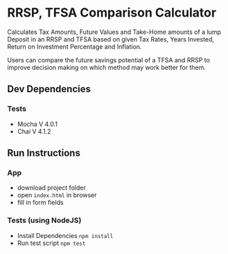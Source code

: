 # RRSP, TFSA Comparison Calculator

Calculates Tax Amounts, Future Values and Take-Home amounts of a lump Deposit in an RRSP and TFSA based on given Tax Rates, Years Invested, Return on Investment Percentage and Inflation. 

Users can compare the future savings potential of a TFSA and RRSP to improve decision making on which method may work better for them. 

## Dev Dependencies

### Tests
  * Mocha V 4.0.1
  * Chai V 4.1.2

## Run Instructions

### App

* download project folder
* open ```index.html``` in browser
* fill in form fields

### Tests (using NodeJS)
* Install Dependencies
  ``` npm install ```
* Run test script
  ``` npm test ```

